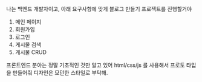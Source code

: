 나는 백엔드 개발자이고, 아래 요구사항에 맞게 블로그 만들기 프로젝트를 진행할거야

1. 메인 페이지
2. 회원가입
3. 로그인
4. 게시물 검색
5. 게시물 CRUD

프론트엔드 분야는 정말 기초적인 것만 알고 있어
html/css/js 를 사용해서 프로토 타입을 만들어줘
디자인은 모던한 스타일로 부탁해.
